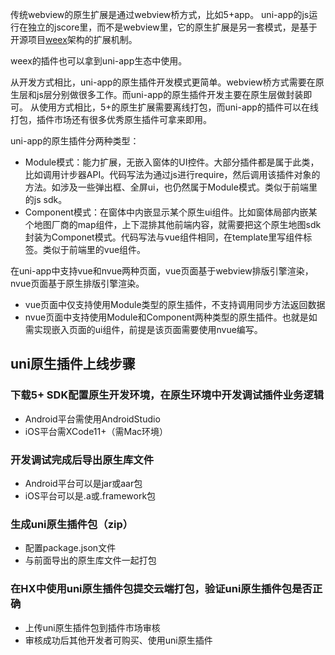 传统webview的原生扩展是通过webview桥方式，比如5+app。
uni-app的js运行在独立的jscore里，而不是webview里，它的原生扩展是另一套模式，是基于开源项目[weex](https://weex.apache.org/cn/guide/index.html)架构的扩展机制。

weex的插件也可以拿到uni-app生态中使用。

从开发方式相比，uni-app的原生插件开发模式更简单。webview桥方式需要在原生层和js层分别做很多工作。而uni-app的原生插件开发主要在原生层做封装即可。
从使用方式相比，5+的原生扩展需要离线打包，而uni-app的插件可以在线打包，插件市场还有很多优秀原生插件可拿来即用。

uni-app的原生插件分两种类型：
- Module模式：能力扩展，无嵌入窗体的UI控件。大部分插件都是属于此类，比如调用计步器API。代码写法为通过js进行require，然后调用该插件对象的方法。如涉及一些弹出框、全屏ui，也仍然属于Module模式。类似于前端里的js sdk。
- Component模式：在窗体中内嵌显示某个原生ui组件。比如窗体局部内嵌某个地图厂商的map组件，上下混排其他前端内容，就需要把这个原生地图sdk封装为Componet模式。代码写法与vue组件相同，在template里写组件标签。类似于前端里的vue组件。

在uni-app中支持vue和nvue两种页面，vue页面基于webview排版引擎渲染，nvue页面基于原生排版引擎渲染。

- vue页面中仅支持使用Module类型的原生插件，不支持调用同步方法返回数据
- nvue页面中支持使用Module和Component两种类型的原生插件。也就是如需实现嵌入页面的ui组件，前提是该页面需要使用nvue编写。

## uni原生插件上线步骤
### 下载5+ SDK配置原生开发环境，在原生环境中开发调试插件业务逻辑
- Android平台需使用AndroidStudio
- iOS平台需XCode11+（需Mac环境）

### 开发调试完成后导出原生库文件
- Android平台可以是jar或aar包
- iOS平台可以是.a或.framework包

### 生成uni原生插件包（zip）
- 配置package.json文件
- 与前面导出的原生库文件一起打包

### 在HX中使用uni原生插件包提交云端打包，验证uni原生插件包是否正确
- 上传uni原生插件包到插件市场审核
- 审核成功后其他开发者可购买、使用uni原生插件
